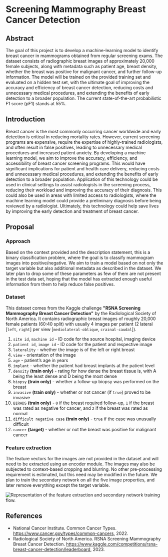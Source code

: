 # Screening Mammography Breast Cancer Detection

## Abstract

The goal of this project is to develop a machine-learning model to identify breast cancer in mammograms obtained from regular screening exams. The dataset consists of radiographic breast images of approximately 20,000 female subjects, along with metadata such as patient age, breast density, whether the breast was positive for malignant cancer, and further follow-up information. The model will be trained on the provided training set and evaluated on a hidden test set, with the ultimate goal of improving the accuracy and efficiency of breast cancer detection, reducing costs and unnecessary medical procedures, and extending the benefits of early detection to a broader population. The current state-of-the-art probabilistic F1 score (pF1) stands at 55%.

## Introduction

Breast cancer is the most commonly occurring cancer worldwide and early detection is critical in reducing mortality rates. However, current screening programs are expensive, require the expertise of highly-trained radiologists, and often result in false positives, leading to unnecessary medical procedures and increased patient anxiety. By developing a machine learning model, we aim to improve the accuracy, efficiency, and accessibility of breast cancer screening programs. This would have significant implications for patient and health care delivery, reducing costs and unnecessary medical procedures, and extending the benefits of early detection to a broader population. Application of this technology could be used in clinical settings to assist radiologists in the screening process, reducing their workload and improving the accuracy of their diagnosis. This could also be used in areas with limited access to radiologists, where the machine learning model could provide a preliminary diagnosis before being reviewed by a radiologist. Ultimately, this technology could help save lives by improving the early detection and treatment of breast cancer.

## Proposal

### Approach

Based on the context provided and the description statement, this is a binary classification problem, where the goal is to classify mammogram images into positive/negative. We aim to train a model based on not only the target variable but also additional metadata as described in the dataset. We later plan to drop some of these parameters as few of them are not present in the test data set, hoping that the model has extracted enough useful information from them to help reduce false positives.

### Dataset

This dataset comes from the Kaggle challenge **"RSNA Screening Mammography Breast Cancer Detection"** by the Radiological Society of North America. It contains radiographic breast images of roughly 20,000 female patients (60:40 split) with usually 4 images per patient (2 lateral \[`left`, `right`\] per view \[`mediolateral-oblique`, `crainal-caudal`\]).
1. `site id`, `machine id` - ID code for the source hospital, imaging device
2. `patient id`, `image id` - ID code for the patient and respective image
3. `laterality` - whether the image is of the left or right breast
4. `view` - orientation of the image
5. `age` - patient’s age in years
6. `implant` - whether the patient had breast implants at the patient level
7. `density` **(train only)** - rating for how dense the breast tissue is, with A being the least dense and D being the most dense
8. `biopsy` **(train only)** - whether a follow-up biopsy was performed on the breast
9. `invasive` **(train only)** - whether or not cancer (if `true`) proved to be invasive
10. `BIRADS` **(train only)** - `0` if the breast required follow-up, `1` if the breast was rated as negative for cancer, and `2` if the breast was rated as normal
11. `difficult negative case` **(train only)** - `true` if the case was unusually difficult
12. `cancer` **(target)** - whether or not the breast was positive for malignant cancer

### Feature extraction

The feature vectors for the images are not provided in the dataset and will need to be extracted using an encoder module. The images may also be subjected to context-based cropping and blurring. No other pre-processing requirement is estimated, but this need may be modified in the future. We plan to train the secondary network on all the five image properties, and later remove everything except the target variable.

![Representation of the feature extraction and secondary network training flow.](/img/proposed-network.png)

## References

- National Cancer Institute. Common Cancer Types. https://www.cancer.gov/types/common-cancers, 2022.
- Radiological Society of North America. RSNA Screening Mammography Breast Cancer Detection. https://www.kaggle.com/competitions/rsna-breast-cancer-detection/leaderboard, 2023.
